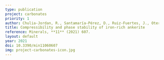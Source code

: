 ```yaml
---
type: publication
project: carbonates
priority: 1
author: Chulia-Jordan, R., Santamaría-Pérez, D., Ruiz-Fuertes, J., Otero-de-la-Roza, A., and Popescu, C.
title: Compressibility and phase stability of iron-rich ankerite
reference: Minerals, **11** (2021) 607.
layout: default
year: 2021
doi: 10.3390/min11060607
img: project-carbonates-icon.jpg
---
```


